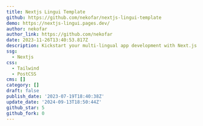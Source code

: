 ```yaml
---
title: Nextjs Lingui Template
github: https://github.com/nekofar/nextjs-lingui-template
demo: https://nextjs-lingui.pages.dev/
author: nekofar
author_link: https://github.com/nekofar
date: 2023-11-26T13:40:53.817Z
description: Kickstart your multi-lingual app development with Next.js and Lingui.
ssg:
  - Nextjs
css:
  - Tailwind
  - PostCSS
cms: []
category: []
draft: false
publish_date: '2023-07-19T18:40:38Z'
update_date: '2024-09-13T18:50:44Z'
github_star: 5
github_fork: 0
---
```

